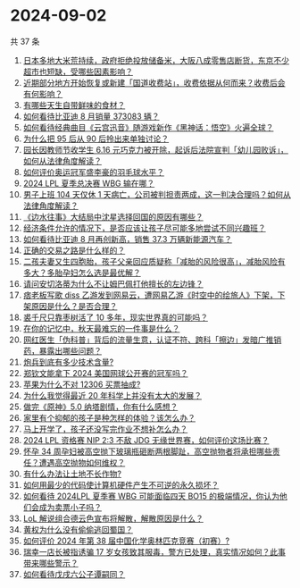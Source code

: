 # 2024-09-02

共 37 条

<!-- BEGIN ZHIHUVIDEO -->
<!-- 最后更新时间 Mon Sep 02 2024 05:09:59 GMT+0800 (China Standard Time) -->
1. [日本多地大米荒持续，政府拒绝投放储备米，大阪八成零售店断货，东京不少超市也短缺，受哪些因素影响？](https://www.zhihu.com/question/665787272)
1. [近期部分地方开始恢复或新建「国道收费站」，收费依据从何而来？收费后会有何影响？](https://www.zhihu.com/question/665800934)
1. [有哪些天生自带鲜味的食材？](https://www.zhihu.com/question/664293162)
1. [如何看待比亚迪 8 月销量 373083 辆？](https://www.zhihu.com/question/665920933)
1. [如何看待经典曲目《云宫迅音》随游戏新作《黑神话：悟空》火遍全球？](https://www.zhihu.com/question/665540185)
1. [为什么把 95 后从 90 后拎出来单独讨论？](https://www.zhihu.com/question/273736481)
1. [园长因教师节收学生 6.16 元巧克力被开除，起诉后法院宣判「幼儿园败诉」，如何从法律角度解读？](https://www.zhihu.com/question/665872047)
1. [如何评价奥运冠军盛李豪的羽毛球水平？](https://www.zhihu.com/question/665879685)
1. [2024 LPL 夏季总决赛 WBG 输在哪？](https://www.zhihu.com/question/665730568)
1. [男子上班 104 天仅休 1 天病亡，公司被判担责两成，这一判决合理吗？如何从法律角度解读？](https://www.zhihu.com/question/665623081)
1. [《边水往事》大结局中沈星选择回国的原因有哪些？](https://www.zhihu.com/question/665641218)
1. [经济条件允许的情况下，是否应该让孩子尽可能多地尝试不同兴趣班？](https://www.zhihu.com/question/665416158)
1. [如何看待比亚迪 8 月再创新高，销售 37.3 万辆新能源汽车？](https://www.zhihu.com/question/665921770)
1. [正确的交易之路是什么样的？](https://www.zhihu.com/question/665290432)
1. [二孩夫妻又生四胞胎，孩子父亲回应质疑称「减胎的风险很高」，减胎风险有多大？多胎孕妇怎么选是最优解？](https://www.zhihu.com/question/665599987)
1. [请问安切洛蒂为什么不让姆巴佩打他擅长的左边锋？](https://www.zhihu.com/question/665522734)
1. [痞老板写歌 diss 乙游发到网易云，遭网易乙游《时空中的绘旅人》下架，下架原因是什么？是否合理？](https://www.zhihu.com/question/665641456)
1. [裘千尺只靠枣树活了 10 多年，现实世界真的可能吗？](https://www.zhihu.com/question/367199012)
1. [在你的记忆中，秋天最难忘的一件事是什么？](https://www.zhihu.com/question/665722053)
1. [网红医生「伪科普」背后的流量生意，认证不符、跨科「擦边」发暗广推销药，暴露出哪些问题？](https://www.zhihu.com/question/665871845)
1. [炮兵到底有多少技术含量?](https://www.zhihu.com/question/661957618)
1. [郑钦文能拿下 2024 美国网球公开赛的冠军吗？](https://www.zhihu.com/question/665720532)
1. [苹果为什么不对 12306 买票抽成?](https://www.zhihu.com/question/665800531)
1. [为什么我觉得最近 20 年科学上并没有太大的发展？](https://www.zhihu.com/question/285196424)
1. [做完《原神》5.0 纳塔剧情，你有什么感想？](https://www.zhihu.com/question/665549091)
1. [家里有个抑郁的孩子是种怎样的体验？该怎么办？](https://www.zhihu.com/question/664782278)
1. [马上开学了，孩子还没写完作业不想补怎么办？](https://www.zhihu.com/question/665465095)
1. [2024 LPL 资格赛 NIP 2:3 不敌 JDG 无缘世界赛，如何评价这场比赛？](https://www.zhihu.com/question/665914026)
1. [怀孕 34 周孕妇被高空抛下玻璃瓶砸断两根脚趾，高空抛物者将承担哪些责任？遭遇高空抛物如何维权？](https://www.zhihu.com/question/665808337)
1. [有什么办法让土地不长作物?](https://www.zhihu.com/question/654574691)
1. [如何用最少的代码使计算机硬件产生不可逆的永久损坏？](https://www.zhihu.com/question/664732350)
1. [如何看待 2024LPL 夏季赛 WBG 可能面临四天 BO15 的极端情况，你认为他们会成为卖票小子吗？](https://www.zhihu.com/question/665317402)
1. [LoL 解说组合德云色宣布将解散，解散原因是什么？](https://www.zhihu.com/question/665455232)
1. [黄权为什么没有偷偷逃回蜀国？](https://www.zhihu.com/question/661221458)
1. [如何评价 2024 年第 38 届中国化学奥林匹克竞赛（初赛）?](https://www.zhihu.com/question/665281234)
1. [瑞幸一店长被指诱骗 17 岁女孩致其服毒，警方已处理，真实情况如何？此事带来哪些警示？](https://www.zhihu.com/question/665787016)
1. [如何看待戊戌六公子谭嗣同？](https://www.zhihu.com/question/658306194)
<!-- END ZHIHUVIDEO -->
